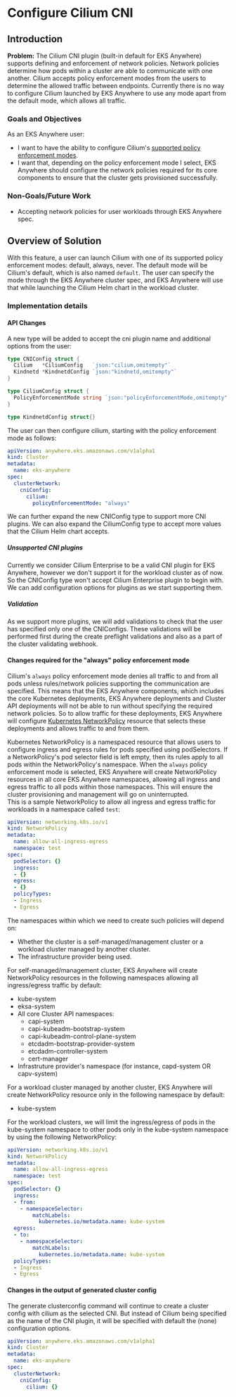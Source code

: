 # Configure Cilium CNI

## Introduction

**Problem:** The Cilium CNI plugin (built-in default for EKS Anywhere) supports defining and enforcement of network policies. Network policies determine how pods within a cluster are able to communicate with one another. Cilium accepts policy enforcement modes from the users to determine the allowed traffic between endpoints. Currently there is no way to configure Cilium launched by EKS Anywhere to use any mode apart from the default mode, which allows all traffic.

### Goals and Objectives

As an EKS Anywhere user:

* I want to have the ability to configure Cilium's [supported policy enforcement modes](https://docs.cilium.io/en/v1.9/policy/intro/).
* I want that, depending on the policy enforcement mode I select, EKS Anywhere should configure the network policies required for its core components to ensure that the cluster gets provisioned successfully.

### Non-Goals/Future Work

* Accepting network policies for user workloads through EKS Anywhere spec.


## Overview of Solution

With this feature, a user can launch Cilium with one of its supported policy enforcement modes: default, always, never. The default mode will be Cilium's default, which is also named `default`. The user can specify the mode through the EKS Anywhere cluster spec, and EKS Anywhere will use that while launching the Cilium Helm chart in the workload cluster.

### Implementation details

#### API Changes

A new type will be added to accept the cni plugin name and additional options from the user:

```go
type CNIConfig struct {
  Cilium   *CiliumConfig   `json:"cilium,omitempty"`
  Kindnetd *KindnetdConfig `json:"kindnetd,omitempty"`
}

type CiliumConfig struct {
  PolicyEnforcementMode string `json:"policyEnforcementMode,omitempty"`
}

type KindnetdConfig struct{}
```

The user can then configure cilium, starting with the policy enforcement mode as follows:
```yaml
apiVersion: anywhere.eks.amazonaws.com/v1alpha1
kind: Cluster
metadata:
  name: eks-anywhere
spec:
  clusterNetwork:
    cniConfig: 
      cilium: 
        policyEnforcementMode: "always"
```

We can further expand the new CNIConfig type to support more CNI plugins. We can also expand the CiliumConfig type to accept more values that the Cilium Helm chart accepts.

##### Unsupported CNI plugins

Currently we consider Cilium Enterprise to be a valid CNI plugin for EKS Anywhere, however we don't support it for the workload cluster as of now. So the CNIConfig type won't accept Cilium Enterprise plugin to begin with. We can add configuration options for plugins as we start supporting them.

##### Validation

As we support more plugins, we will add validations to check that the user has specified only one of the CNIConfigs. These validations will be performed first during the create preflight validations and also as a part of the cluster validating webhook.


#### Changes required for the "always" policy enforcement mode

Cilium's `always` policy enforcement mode denies all traffic to and from all pods unless rules/network policies supporting the communication are specified. This means that the EKS Anywhere components, which includes the core Kubernetes deployments, EKS Anywhere deployments and Cluster API deployments will not be able to run without specifying the required network policies. So to allow traffic for these deployments, EKS Anywhere will configure [Kubernetes NetworkPolicy](https://kubernetes.io/docs/concepts/services-networking/network-policies/) resource that selects these deployments and allows traffic to and from them.  

Kubernetes NetworkPolicy is a namespaced resource that allows users to configure ingress and egress rules for pods specified using podSelectors. If a NetworkPolicy's pod selector field is left empty, then its rules apply to all pods within the NetworkPolicy's namespace. 
When the `always` policy enforcement mode is selected, EKS Anywhere will create NetworkPolicy resources in all core EKS Anywhere namespaces, allowing all ingress and egress traffic to all pods within those namespaces. This will ensure the cluster provisioning and management will go on uninterrupted.  
This is a sample NetworkPolicy to allow all ingress and egress traffic for workloads in a namespace called `test`:

```yaml
apiVersion: networking.k8s.io/v1
kind: NetworkPolicy
metadata:
  name: allow-all-ingress-egress
  namespace: test
spec:
  podSelector: {}
  ingress:
  - {}
  egress:
  - {}
  policyTypes:
  - Ingress
  - Egress
```

The namespaces within which we need to create such policies will depend on:
* Whether the cluster is a self-managed/management cluster or a workload cluster managed by another cluster.
* The infrastructure provider being used.


For self-managed/management cluster, EKS Anywhere will create NetworkPolicy resources in the following namespaces allowing all ingress/egress traffic by default:
- kube-system
- eksa-system
- All core Cluster API namespaces:
  + capi-system
  + capi-kubeadm-bootstrap-system
  + capi-kubeadm-control-plane-system
  + etcdadm-bootstrap-provider-system
  + etcdadm-controller-system
  + cert-manager
- Infrastruture provider's namespace (for instance, capd-system OR capv-system)

For a workload cluster managed by another cluster, EKS Anywhere will create NetworkPolicy resource only in the following namespace by default:
- kube-system

For the workload clusters, we will limit the ingress/egress of pods in the kube-system namespace
to other pods only in the kube-system namespace by using the following NetworkPolicy:

```yaml
apiVersion: networking.k8s.io/v1
kind: NetworkPolicy
metadata:
  name: allow-all-ingress-egress
  namespace: test
spec:
  podSelector: {}
  ingress:
  - from:
    - namespaceSelector:
        matchLabels:
          kubernetes.io/metadata.name: kube-system
  egress:
  - to:
    - namespaceSelector:
        matchLabels:
          kubernetes.io/metadata.name: kube-system
  policyTypes:
  - Ingress
  - Egress
```

#### Changes in the output of generated cluster config

The generate clusterconfig command will continue to create a cluster config with cilium as the selected CNI. But instead of Cilium being specified as the name of the CNI plugin, it will be specified with default the (none) configuration options.
```yaml
apiVersion: anywhere.eks.amazonaws.com/v1alpha1
kind: Cluster
metadata:
  name: eks-anywhere
spec:
  clusterNetwork:
    cniConfig: 
      cilium: {}
```
